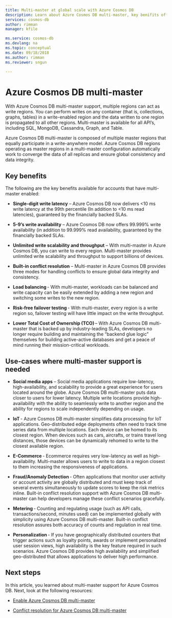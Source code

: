 ```yaml
---
title: Multi-master at global scale with Azure Cosmos DB 
description: Learn about Azure Cosmos DB multi-master, key benifits offered by multi-master and use cases where it is helpful.
services: cosmos-db
author: rimman
manager: kfile

ms.service: cosmos-db
ms.devlang: na
ms.topic: conceptual
ms.date: 09/18/2018
ms.author: rimman
ms.reviewer: sngun

---
```


# Azure Cosmos DB multi-master

With Azure Cosmos DB multi-master support, multiple regions can act as write regions. You can perform writes on any container (that is, collections, graphs, tables) in a write-enabled region and the data written to one region is propagated to all other regions. Multi-master is available for all API’s, including SQL, MongoDB, Cassandra, Graph, and Table.

Azure Cosmos DB multi-master is composed of multiple master regions that equally participate in a write-anywhere model. Azure Cosmos DB regions operating as master regions in a multi-master configuration automatically work to converge the data of all replicas and ensure global consistency and data integrity.

## Key benefits

The following are the key benefits available for accounts that have multi-master enabled:

* **Single-digit write latency** – Azure Cosmos DB now delivers <10 ms write latency at the 99th percentile (In addition to <10 ms read latencies), guaranteed by the financially backed SLAs.

* **5-9’s write availability** – Azure Cosmos DB now offers 99.999% write availability (in addition to 99.999% read availability, guaranteed by the financially backed SLAs.

* **Unlimited write scalability and throughput** –  With multi-master in Azure Cosmos DB, you can write to every region. Multi-master provides unlimited write scalability and throughput to support billions of devices.

* **Built-in conflict resolution** – Multi-master in Azure Cosmos DB provides three modes for handling conflicts to ensure global data integrity and consistency.


* **Load balancing** - With multi-master, workloads can be balanced and write capacity can be easily extended by adding a new region and switching some writes to the new region. 

* **Risk-free failover testing** - With multi-master, every region is a write region so, failover testing will have little impact on the write throughput. 

* **Lower Total Cost of Ownership (TCO)** – With Azure Cosmos DB multi-master that is backed up by industry-leading SLAs, developers no longer require building and maintaining the “backend glue logic” themselves for building active-active databases and get a peace of mind running their mission-critical workloads. 

## Use-cases where multi-master support is needed 

* **Social media apps** – Social media applications require low-latency, high-availability, and scalability to provide a great experience for users located around the globe. Azure Cosmos DB multi-master puts data closer to users for lower latency. Multiple write locations provide high-availability with the ability to seamlessly write to another region and the ability for regions to scale independently depending on usage. 

* **IoT** - Azure Cosmos DB multi-master simplifies data processing for IoT applications. Geo-distributed edge deployments often need to track time series data from multiple locations. Each device can be homed to its closest region. When devices such as cars, aircrafts, or trains travel long distances, those devices can be dynamically rehomed to write to the closest available region. 

* **E-Commerce** - Ecommerce requires very low-latency as well as high-availability. Multi-master allows users to write to data in a region closest to them increasing the responsiveness of applications. 

* **Fraud/Anomaly Detection** - Often applications that monitor user activity or account activity are globally distributed and must keep track of several events simultaneously to update scores to keep the risk metrics inline. Built-in conflict resolution support with Azure Cosmos DB multi-master can help developers manage these conflict scenarios gracefully. 

* **Metering** - Counting and regulating usage (such as API calls, transactions/second, minutes used) can be implemented globally with simplicity using Azure Cosmos DB multi-master. Built-in conflict resolution assures both accuracy of counts and regulation in real time. 

* **Personalization** - If you have geographically distributed counters that trigger actions such as loyalty points, awards or implement personalized user session views, high availability is the key feature required in such scenarios. Azure Cosmos DB provides high availability and simplified geo-distributed that allows applications to deliver high performance. 

## Next steps  

In this article, you learned about multi-master support for Azure Cosmos DB. Next, look at the following resources:

* [Enable Azure Cosmos DB multi-master](enable-multi-master.md) 

* [Conflict resolution for Azure Cosmos DB multi-master](multi-master-conflict-resolution.md) 

 
